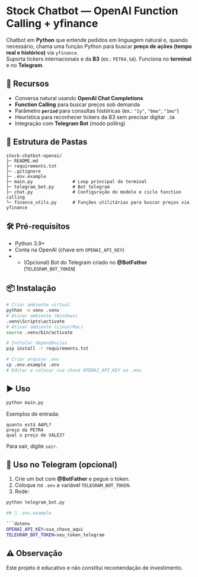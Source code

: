 # Stock Chatbot — OpenAI Function Calling + yfinance

Chatbot em **Python** que entende pedidos em linguagem natural e, quando necessário, chama uma função Python para buscar **preço de ações (tempo real e histórico)** via `yfinance`.  
Suporta tickers internacionais e da **B3** (ex.: `PETR4.SA`). Funciona no **terminal** e no **Telegram**.


## 🚀 Recursos
- Conversa natural usando **OpenAI Chat Completions**
- **Function Calling** para buscar preços sob demanda
- Parâmetro **`period`** para consultas históricas (ex.: `"1y"`, `"6mo"`, `"1mo"`)
- Heurística para reconhecer tickers da B3 sem precisar digitar `.SA`
- Integração com **Telegram Bot** (modo polling)

## 📁 Estrutura de Pastas

```
stock-chatbot-openai/
├─ README.md
├─ requirements.txt
├─ .gitignore
├─ .env.example
├─ main.py               # Loop principal do terminal
├─ telegram_bot.py       # Bot telegram
├─ chat.py               # Configuração do modelo e ciclo function calling
└─ finance_utils.py      # Funções utilitárias para buscar preços via yfinance
```

## 🛠️ Pré-requisitos

* Python 3.9+
* Conta na OpenAI (chave em `OPENAI_API_KEY`)
* - (Opcional) Bot do Telegram criado no **@BotFather** (`TELEGRAM_BOT_TOKEN`)


## 📦 Instalação

```bash
# Criar ambiente virtual
python -m venv .venv
# Ativar ambiente (Windows)
.venv\Scripts\activate
# Ativar ambiente (Linux/Mac)
source .venv/bin/activate

# Instalar dependências
pip install -r requirements.txt

# Criar arquivo .env
cp .env.example .env
# Editar e colocar sua chave OPENAI_API_KEY no .env
```

## ▶️ Uso

```bash
python main.py
```

Exemplos de entrada:

```
quanto está AAPL?
preço da PETR4
qual o preço de VALE3?
```

Para sair, digite `sair`.

## 💬 Uso no Telegram (opcional)

1. Crie um bot com **@BotFather** e pegue o token.
2. Coloque no `.env` a variável `TELEGRAM_BOT_TOKEN`.
3. Rode:
```bash
python telegram_bot.py

## 📄 .env.example

```dotenv
OPENAI_API_KEY=sua_chave_aqui
TELEGRAM_BOT_TOKEN=seu_token_telegram
```

## ⚠️ Observação

Este projeto é educativo e não constitui recomendação de investimento.

